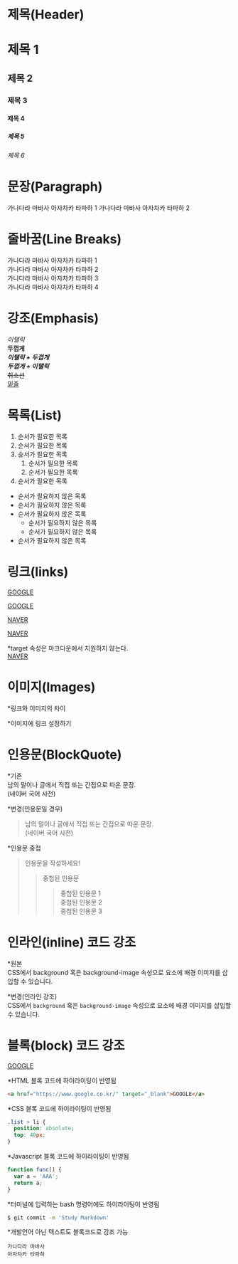# 제목(Header)

# 제목 1
## 제목 2
### 제목 3
#### 제목 4
##### 제목 5
###### 제목 6

# 문장(Paragraph)

가나다라 마바사 아자차카 타파하 1
가나다라 마바사 아자차카 타파하 2

# 줄바꿈(Line Breaks)

가나다라 마바사 아자차카 타파하 1 <br/>
가나다라 마바사 아자차카 타파하 2 <br/>
가나다라 마바사 아자차카 타파하 3 <br/>
가나다라 마바사 아자차카 타파하 4 <br/>

# 강조(Emphasis)

_이탤릭_ <br/>
**두껍게** <br/>
**_이탤릭 + 두껍게_** <br/>
_**두껍게 + 이탤릭**_ <br/>
~~취소선~~ <br/>
<u>밑줄</u> <br/>

# 목록(List)

1. 순서가 필요한 목록
1. 순서가 필요한 목록
1. 슌서가 필요한 목록
    1. 순서가 필요한 목록
    1. 순서가 필요한 목록
1. 순서가 필요한 목록


- 순서가 필요하지 않은 목록
- 순서가 필요하지 않은 목록
- 순서가 필요하지 않은 목록
    - 순서가 필요하지 않은 목록
    - 순서가 필요하지 않은 목록
- 순서가 필요하지 않은 목록

# 링크(links)

<a href="https://google.com">GOOGLE</a>

[GOOGLE](https://google.com)

<a href="https://naver.com" title="NAVER로 이동!">NAVER</a>

[NAVER](https://naver.com "NAVER로 이동!")

*target 속성은 마크다운에서 지원하지 않는다. <br/>
<a href="https://naver.com" title="NAVER로 이동!" target="_blank">NAVER</a>

# 이미지(Images)
*링크와 이미지의 차이 <br/>

<!-- [HEROPY](https://heropy.blog/css/images/logo.png) -->
<!-- ![HEROPY](https://heropy.blog/css/images/logo.png) -->

*이미지에 링크 설정하기 <br/>

<!-- [![HEROPY](https://heropy.blog/css/images/logo.png)](https://heropy.blog/) -->

# 인용문(BlockQuote)
*기존 <br/>
남의 말이나 글에서 직접 또는 간접으로 따온 문장. <br/>
(네이버 국어 사전)

*변경(인용문일 경우)
>남의 말이나 글에서 직접 또는 간접으로 따온 문장. <br/>
>(네이버 국어 사전)

*인용문 중첩
>인용문을 작성하세요!
>>중첩된 인용문
>>> 중첩된 인용문 1 <br/>
>>> 중첩된 인용문 2 <br/>
>>> 중첩된 인용문 3

# 인라인(inline) 코드 강조
*원본 <br/>
CSS에서 background 혹은 background-image 속성으로 요소에 배경 이미지를 삽입할 수 있습니다.

*변경(인라인 강조) <br/>
CSS에서 `background` 혹은 `background-image` 속성으로 요소에 배경 이미지를 삽입할 수 있습니다.

# 블록(block) 코드 강조
<a href="https://www.google.co.kr/" target="_blank">GOOGLE</a>

*HTML 블록 코드에 하이라이팅이 반영됨
```html
<a href="https://www.google.co.kr/" target="_blank">GOOGLE</a>
```

*CSS 블록 코드에 하이라이팅이 반영됨
```css
.list > li {
  position: absolute;
  top: 40px;
}
```

*Javascript 블록 코드에 하이라이팅이 반영됨
```javascript
function func() {
  var a = 'AAA';
  return a;
}
```

*터미널에 입력하는 bash 명령어에도 하이라이팅이 반영됨
```bash
$ git commit -m 'Study Markdown'
```

*개발언어 아닌 텍스트도 블록코드로 강조 가능
```plaintext
가나다라 마바사
아자차카 타파하
```
